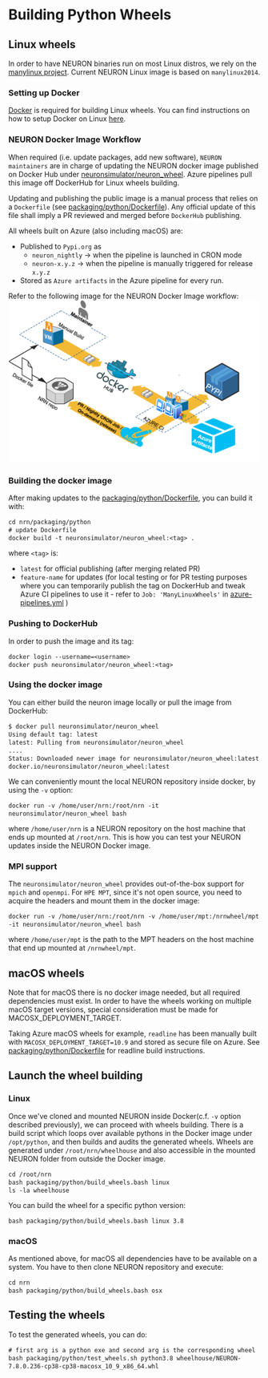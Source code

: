 
# Building Python Wheels

## Linux wheels

In order to have NEURON binaries run on most Linux distros, we rely on the [manylinux project](https://github.com/pypa/manylinux).
Current NEURON Linux image is based on `manylinux2014`.

### Setting up Docker

[Docker](https://en.wikipedia.org/wiki/Docker_(software)) is required for building Linux wheels.
You can find instructions on how to setup Docker on Linux [here](https://docs.docker.com/engine/install/). 


### NEURON Docker Image Workflow

When required (i.e. update packages, add new software), `NEURON maintainers` are in charge of updating the NEURON docker
image published on Docker Hub under [neuronsimulator/neuron_wheel](https://hub.docker.com/r/neuronsimulator/neuron_wheel).
Azure pipelines pull this image off DockerHub for Linux wheels building.

Updating and publishing the public image is a manual process that relies on a `Dockerfile` (see [packaging/python/Dockerfile](../../packaging/python/Dockerfile)).
Any official update of this file shall imply a PR reviewed and merged before `DockerHub` publishing.

All wheels built on Azure (also including macOS) are:

* Published to `Pypi.org` as
  * `neuron_nightly` -> when the pipeline is launched in CRON mode
  * `neuron-x.y.z` -> when the pipeline is manually triggered for release `x.y.z`
* Stored as `Azure artifacts` in the Azure pipeline for every run.

Refer to the following image for the NEURON Docker Image workflow: 
![](images/docker-workflow.png)


### Building the docker image
After making updates to the [packaging/python/Dockerfile](../../packaging/python/Dockerfile), you can build it with:
```
cd nrn/packaging/python
# update Dockerfile
docker build -t neuronsimulator/neuron_wheel:<tag> .
```
where `<tag>` is:
* `latest` for official publishing (after merging related PR)
* `feature-name` for updates (for local testing or for PR testing purposes where you can temporarily publish the tag on DockerHub and tweak Azure CI pipelines to use it - refer to `Job: 'ManyLinuxWheels'` in [azure-pipelines.yml](../../azure-pipelines.yml) )

### Pushing to DockerHub

In order to push the image and its tag:
```
docker login --username=<username>
docker push neuronsimulator/neuron_wheel:<tag>
```

### Using the docker image

You can either build the neuron image locally or pull the image from DockerHub:
```
$ docker pull neuronsimulator/neuron_wheel
Using default tag: latest
latest: Pulling from neuronsimulator/neuron_wheel
....
Status: Downloaded newer image for neuronsimulator/neuron_wheel:latest
docker.io/neuronsimulator/neuron_wheel:latest
```

We can conveniently mount the local NEURON repository inside docker, by using the `-v` option:

```
docker run -v /home/user/nrn:/root/nrn -it neuronsimulator/neuron_wheel bash
```
where `/home/user/nrn` is a NEURON repository on the host machine that ends up mounted at `/root/nrn`.
This is how you can test your NEURON updates inside the NEURON Docker image.

### MPI support
The `neuronsimulator/neuron_wheel` provides out-of-the-box support for `mpich` and `openmpi`.
For `HPE MPT`, since it's not open source, you need to acquire the headers and mount them in the docker image:

```
docker run -v /home/user/nrn:/root/nrn -v /home/user/mpt:/nrnwheel/mpt -it neuronsimulator/neuron_wheel bash
```
where `/home/user/mpt` is the path to the MPT headers on the host machine that end up mounted at `/nrnwheel/mpt`.


## macOS wheels
Note that for macOS there is no docker image needed, but all required dependencies must exist.
In order to have the wheels working on multiple macOS target versions, special consideration must be made for MACOSX_DEPLOYMENT_TARGET.

Taking Azure macOS wheels for example, `readline` has been manually built with `MACOSX_DEPLOYMENT_TARGET=10.9` and stored as secure file on Azure.
See [packaging/python/Dockerfile](../../packaging/python/Dockerfile) for readline build instructions.

## Launch the wheel building

### Linux
Once we've cloned and mounted NEURON inside Docker(c.f. `-v` option described previously), we can proceed with wheels building. 
There is a build script which loops over available pythons in the Docker image under `/opt/python`, and then builds and audits the generated wheels.
Wheels are generated under `/root/nrn/wheelhouse` and also accessible in the mounted NEURON folder from outside the Docker image.

```
cd /root/nrn
bash packaging/python/build_wheels.bash linux 
ls -la wheelhouse
```

You can build the wheel for a specific python version: 
```
bash packaging/python/build_wheels.bash linux 3.8
```

### macOS
As mentioned above, for macOS all dependencies have to be available on a system. You have to then clone NEURON repository and execute:

```
cd nrn
bash packaging/python/build_wheels.bash osx
```

## Testing the wheels

To test the generated wheels, you can do:

```
# first arg is a python exe and second arg is the corresponding wheel
bash packaging/python/test_wheels.sh python3.8 wheelhouse/NEURON-7.8.0.236-cp38-cp38-macosx_10_9_x86_64.whl
```
